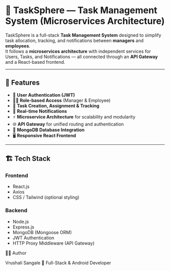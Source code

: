 # 🧠 TaskSphere — Task Management System (Microservices Architecture)

TaskSphere is a full-stack **Task Management System** designed to simplify task allocation, tracking, and notifications between **managers** and **employees**.  
It follows a **microservices architecture** with independent services for Users, Tasks, and Notifications — all connected through an **API Gateway** and a React-based frontend.

---

## 🚀 Features

- 🔐 **User Authentication (JWT)**
- 👩‍💼 **Role-based Access** (Manager & Employee)
- 📝 **Task Creation, Assignment & Tracking**
- 📩 **Real-time Notifications**
- ⚡ **Microservice Architecture** for scalability and modularity
- 🌐 **API Gateway** for unified routing and authentication
- 💾 **MongoDB Database Integration**
- 🖥️ **Responsive React Frontend**

---

## 🏗️ Tech Stack

### **Frontend**
- React.js
- Axios
- CSS / Tailwind (optional styling)

### **Backend**
- Node.js
- Express.js
- MongoDB (Mongoose ORM)
- JWT Authentication
- HTTP Proxy Middleware (API Gateway)


👩‍💻 Author

Vrushali Sangale
💼 Full-Stack & Android Developer
